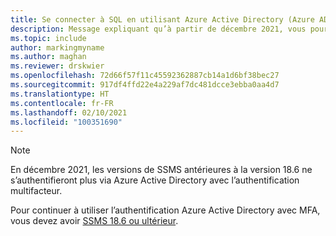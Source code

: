 ```yaml
---
title: Se connecter à SQL en utilisant Azure Active Directory (Azure AD) avec SSMS 18.6 et ultérieur
description: Message expliquant qu’à partir de décembre 2021, vous pourrez utiliser uniquement Azure Active Directory (Azure AD) avec SSMS 18.6 et ultérieur
ms.topic: include
author: markingmyname
ms.author: maghan
ms.reviewer: drskwier
ms.openlocfilehash: 72d66f57f11c45592362887cb14a1d6bf38bec27
ms.sourcegitcommit: 917df4ffd22e4a229af7dc481dcce3ebba0aa4d7
ms.translationtype: HT
ms.contentlocale: fr-FR
ms.lasthandoff: 02/10/2021
ms.locfileid: "100351690"
---
```

> [!NOTE]
> En décembre 2021, les versions de SSMS antérieures à la version 18.6 ne s’authentifieront plus via Azure Active Directory avec l’authentification multifacteur.
>
> Pour continuer à utiliser l’authentification Azure Active Directory avec MFA, vous devez avoir [SSMS 18.6 ou ultérieur](../ssms/download-sql-server-management-studio-ssms.md).
